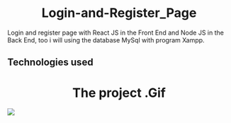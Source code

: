 <h1 align="center">Login-and-Register_Page</h1>
Login and register page with React JS in the Front End and Node JS in the Back End, too i will using the database MySql with program Xampp.

<h2> Technologies used </h2>

<h1 align="center"> The project .Gif </h1>
<p>
    <img src="./assers/LoginAndRegisterPage.gif">
</p>
